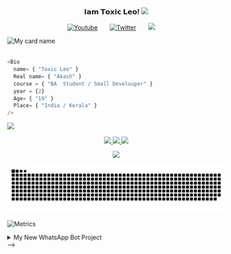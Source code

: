 
<h3 align="center">
   𝗶𝗮𝗺 𝗧𝗼𝘅𝗶𝗰 𝗟𝗲𝗼!
  <img src="https://media.giphy.com/media/hvRJCLFzcasrR4ia7z/giphy.gif" width="28">
</h3>
<!-- Social icons section -->
<p align="center">
  <a href="https://is.gd/GrEQVH"><img width="32px" alt="Youtube" title="Youtube" src="https://i.imgur.com/qiXu7b2.png"/></a>
  &#8287;&#8287;&#8287;&#8287;&#8287;
  <a href="http://wa.me/919497206865"><img width="32px" alt="Twitter" title="Twitter" src="https://i.imgur.com/ssbJkMh.png"/></a>
  &#8287;&#8287;&#8287;&#8287;&#8287;
  <a href="https://instagram.com/akash_ak_4?igshid=YmMyMTA2M2Y=" alt="Dev Pro Tips Discussion & Support Server"><img width="32px" src="https://i.imgur.com/8fGarKq.png"/></a>
  &#8287;&#8287;&#8287;&#8287;&#8287;

![My card name](https://cardivo.vercel.app/api?name=Toxic%20-%20Leo™&description=Hi,%20Welcome%20To%20My%20Profile%20✨&image=https://i.imgur.com/F9DPqBo.jpeg=10?v=4&backgroundColor=%23ecf0f1&instagram=akash_ak_4&github=Afx-ToxicLeo&pattern=leaf&colorPattern=%23eaeaea)



```python

<Bio 
  name= { "Toxic Leo" }
  Real name= { "Akash" }
  course = { "BA  Student / Small Develouper" } 
  year = {2}
  Age= { "19" } 
  Place= { "India / Kerala" }   
/>


```
![](https://komarev.com/ghpvc/?username=Afx-ToxicLeo28&color=447ff7&label=Visitor+count)

<p align="center">
  <a href="https://github.com/Afx-ToxicLeo">
    <img src="https://github-readme-stats.vercel.app/api?username=Afx-ToxicLeo&show_icons=true&theme=github_dark&hide_border=true" />
    <img src="https://github-readme-streak-stats.herokuapp.com/?user=Afx-ToxicLeo&theme=github-dark-blue&hide_border=true" />
    <img src="https://activity-graph.herokuapp.com/graph?username=Afx-ToxicLeo&theme=react-dark" />
</a>
</p>


<p  align="center">
<img src="https://user-images.githubusercontent.com/73097560/115834477-dbab4500-a447-11eb-908a-139a6edaec5c.gif">             
<br>

</div>

![](https://github.com/Platane/snk/raw/output/github-contribution-grid-snake.svg)


![Metrics](https://metrics.lecoq.io/Afx-ToxicLeo?template=classic&followup=1&isocalendar=1&languages=1&isocalendar.duration=half-year&config.timezone=Europe%2FIstanbul)


<details>
  <summary>My New WhatsApp Bot Project</summary>
   <a href="https://github.com/Afx-ToxicLeo/">
    <img src="https://github-readme-stats.vercel.app/api/pin/?username=Afx-ToxicLeo&repo=">
  </a>
  </details>
  -->
<!--
<div align="center">
<img src=")" />
  </div>
-->

